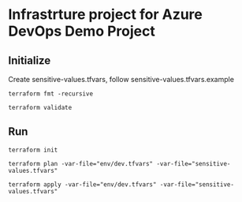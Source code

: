 # Infrastrture project for Azure DevOps Demo Project

## Initialize

Create sensitive-values.tfvars, follow sensitive-values.tfvars.example

```
terraform fmt -recursive
```

```
terraform validate
```
## Run

```
terraform init

terraform plan -var-file="env/dev.tfvars" -var-file="sensitive-values.tfvars"

terraform apply -var-file="env/dev.tfvars" -var-file="sensitive-values.tfvars"
```